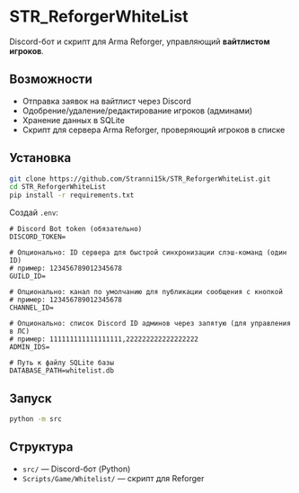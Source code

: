# STR_ReforgerWhiteList

Discord-бот и скрипт для Arma Reforger, управляющий **вайтлистом игроков**.

## Возможности
- Отправка заявок на вайтлист через Discord  
- Одобрение/удаление/редактирование игроков (админами)  
- Хранение данных в SQLite  
- Скрипт для сервера Arma Reforger, проверяющий игроков в списке  

## Установка
```bash
git clone https://github.com/Stranni15k/STR_ReforgerWhiteList.git
cd STR_ReforgerWhiteList
pip install -r requirements.txt
```

Создай `.env`:
```
# Discord Bot token (обязательно)
DISCORD_TOKEN=

# Опционально: ID сервера для быстрой синхронизации слэш-команд (один ID)
# пример: 123456789012345678
GUILD_ID=

# Опционально: канал по умолчанию для публикации сообщения с кнопкой
# пример: 123456789012345678
CHANNEL_ID=

# Опционально: список Discord ID админов через запятую (для управления в ЛС)
# пример: 111111111111111111,222222222222222222
ADMIN_IDS=

# Путь к файлу SQLite базы
DATABASE_PATH=whitelist.db
```

## Запуск
```bash
python -m src
```

## Структура
- `src/` — Discord-бот (Python)  
- `Scripts/Game/Whitelist/` — скрипт для Reforger  
